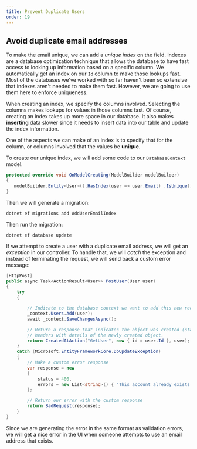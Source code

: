 ```yaml
---
title: Prevent Duplicate Users
order: 19
---
```


## Avoid duplicate email addresses

To make the email unique, we can add a _unique index_ on the field. Indexes are
a database optimization technique that allows the database to have fast access
to looking up information based on a specific column. We automatically get an
index on our `Id` column to make those lookups fast. Most of the databases we've
worked with so far haven't been so extensive that indexes aren't needed to make
them fast. However, we are going to use them here to enforce uniqueness.

When creating an index, we specify the columns involved. Selecting the columns
makes lookups for values in those columns fast. Of course, creating an index
takes up more space in our database. It also makes **inserting** data slower
since it needs to insert data into our table and update the index information.

One of the aspects we can make of an index is to specify that for the column, or
columns involved that the values be **unique**.

To create our unique index, we will add some code to our `DatabaseContext`
model.

```csharp
protected override void OnModelCreating(ModelBuilder modelBuilder)
{
   modelBuilder.Entity<User>().HasIndex(user => user.Email) .IsUnique();
}
```

Then we will generate a migration:

```shell
dotnet ef migrations add AddUserEmailIndex
```

Then run the migration:

```shell
dotnet ef database update
```

If we attempt to create a user with a duplicate email address, we will get an
_exception_ in our controller. To handle that, we will _catch_ the exception and
instead of terminating the request, we will send back a custom error message:

```csharp
[HttpPost]
public async Task<ActionResult<User>> PostUser(User user)
{
    try
    {

        // Indicate to the database context we want to add this new record
        _context.Users.Add(user);
        await _context.SaveChangesAsync();

        // Return a response that indicates the object was created (status code `201`) and some additional
        // headers with details of the newly created object.
        return CreatedAtAction("GetUser", new { id = user.Id }, user);
    }
    catch (Microsoft.EntityFrameworkCore.DbUpdateException)
    {
        // Make a custom error response
        var response = new
        {
            status = 400,
            errors = new List<string>() { "This account already exists!" }
        };

        // Return our error with the custom response
        return BadRequest(response);
    }
}
```

Since we are generating the error in the same format as validation errors, we
will get a nice error in the UI when someone attempts to use an email address
that exists.

<GithubCommitViewer repo="suncoast-devs/TacoTuesday" commit="8a582f0eded0dff52c722cb2f30493da0ebfbcdb"/>
